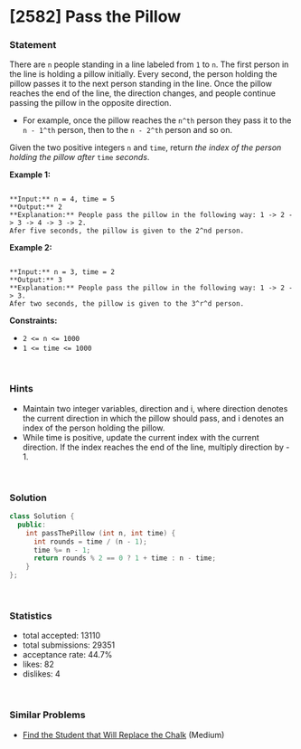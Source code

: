 # [2582] Pass the Pillow



### Statement

There are `n` people standing in a line labeled from `1` to `n`. The first person in the line is holding a pillow initially. Every second, the person holding the pillow passes it to the next person standing in the line. Once the pillow reaches the end of the line, the direction changes, and people continue passing the pillow in the opposite direction.

* For example, once the pillow reaches the `n^th` person they pass it to the `n - 1^th` person, then to the `n - 2^th` person and so on.



Given the two positive integers `n` and `time`, return *the index of the person holding the pillow after* `time` *seconds*.

**Example 1:**

```

**Input:** n = 4, time = 5
**Output:** 2
**Explanation:** People pass the pillow in the following way: 1 -> 2 -> 3 -> 4 -> 3 -> 2.
Afer five seconds, the pillow is given to the 2^nd person.

```

**Example 2:**

```

**Input:** n = 3, time = 2
**Output:** 3
**Explanation:** People pass the pillow in the following way: 1 -> 2 -> 3.
Afer two seconds, the pillow is given to the 3^r^d person.

```

**Constraints:**
* `2 <= n <= 1000`
* `1 <= time <= 1000`


<br />

### Hints

- Maintain two integer variables, direction and i, where direction denotes the current direction in which the pillow should pass, and i denotes an index of the person holding the pillow.
- While time is positive, update the current index with the current direction. If the index reaches the end of the line, multiply direction by - 1.

<br />

### Solution

```cpp
class Solution {
  public:
    int passThePillow (int n, int time) {
      int rounds = time / (n - 1);
      time %= n - 1;
      return rounds % 2 == 0 ? 1 + time : n - time;
    }
};
```

<br />

### Statistics

- total accepted: 13110
- total submissions: 29351
- acceptance rate: 44.7%
- likes: 82
- dislikes: 4

<br />

### Similar Problems

- [Find the Student that Will Replace the Chalk](https://leetcode.com/problems/find-the-student-that-will-replace-the-chalk) (Medium)
